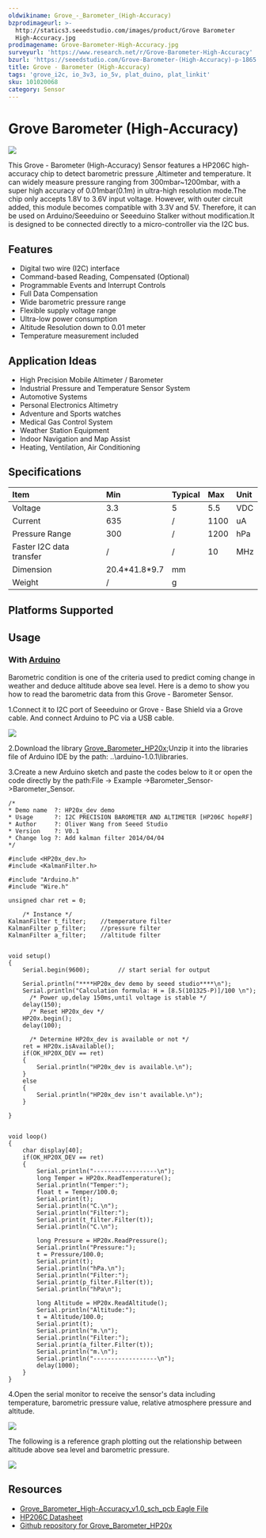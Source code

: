 ```yaml
---
oldwikiname: Grove_-_Barometer_(High-Accuracy)
bzprodimageurl: >-
  http://statics3.seeedstudio.com/images/product/Grove Barometer
  High-Accuracy.jpg
prodimagename: Grove-Barometer-High-Accuracy.jpg
surveyurl: 'https://www.research.net/r/Grove-Barometer-High-Accuracy'
bzurl: 'https://seeedstudio.com/Grove-Barometer-(High-Accuracy)-p-1865.html'
title: Grove - Barometer (High-Accuracy)
tags: 'grove_i2c, io_3v3, io_5v, plat_duino, plat_linkit'
sku: 101020068
category: Sensor
---
```


# Grove Barometer \(High-Accuracy\)

![](https://raw.githubusercontent.com/SeeedDocument/Grove-Barometer-High-Accuracy/master/img/Grove-Barometer-High-Accuracy.jpg)

This Grove - Barometer \(High-Accuracy\) Sensor features a HP206C high-accuracy chip to detect barometric pressure ,Altimeter and temperature. It can widely measure pressure ranging from 300mbar~1200mbar, with a super high accuracy of 0.01mbar\(0.1m\) in ultra-high resolution mode.The chip only accepts 1.8V to 3.6V input voltage. However, with outer circuit added, this module becomes compatible with 3.3V and 5V. Therefore, it can be used on Arduino/Seeeduino or Seeeduino Stalker without modification.It is designed to be connected directly to a micro-controller via the I2C bus.

## Features

* Digital two wire \(I2C\) interface
* Command-based Reading, Compensated \(Optional\)
* Programmable Events and Interrupt Controls
* Full Data Compensation
* Wide barometric pressure range
* Flexible supply voltage range
* Ultra-low power consumption
* Altitude Resolution down to 0.01 meter
* Temperature measurement included

## Application Ideas

* High Precision Mobile Altimeter / Barometer
* Industrial Pressure and Temperature Sensor System
* Automotive Systems
* Personal Electronics Altimetry
* Adventure and Sports watches
* Medical Gas Control System
* Weather Station Equipment
* Indoor Navigation and Map Assist
* Heating, Ventilation, Air Conditioning

## Specifications

|  Item |  Min |  Typical |  Max |  Unit |
| :--- | :--- | :--- | :--- | :--- |
|  Voltage |  3.3 |  5 |  5.5 |  VDC |
|  Current |  635 |  / |  1100 |  uA |
|  Pressure Range |  300 |  / |  1200 |  hPa |
|  Faster I2C data transfer |  / |  / |  10 |  MHz |
|  Dimension |  20.4\*41.8\*9.7 |  mm |  |  |
|  Weight |  / |  g |  |  |

## Platforms Supported

## Usage

### With [Arduino](/Arduino)

Barometric condition is one of the criteria used to predict coming change in weather and deduce altitude above sea level. Here is a demo to show you how to read the barometric data from this Grove - Barometer Sensor.

1.Connect it to I2C port of Seeeduino or Grove - Base Shield via a Grove cable. And connect Arduino to PC via a USB cable.

![](https://raw.githubusercontent.com/SeeedDocument/Grove-Barometer-High-Accuracy/master/img/Grove-Barometer_Sensor_hard.JPG)

2.Download the library [Grove\_Barometer\_HP20x](https://github.com/Seeed-Studio/Grove_Barometer_HP20x);Unzip it into the libraries file of Arduino IDE by the path: ..\arduino-1.0.1\libraries.

3.Create a new Arduino sketch and paste the codes below to it or open the code directly by the path:File -&gt; Example -&gt;Barometer\_Sensor-&gt;Barometer\_Sensor.

```text
/*
* Demo name  ?: HP20x_dev demo
* Usage      ?: I2C PRECISION BAROMETER AND ALTIMETER [HP206C hopeRF]
* Author     ?: Oliver Wang from Seeed Studio
* Version    ?: V0.1
* Change log ?: Add kalman filter 2014/04/04
*/

#include <HP20x_dev.h>
#include <KalmanFilter.h>

#include "Arduino.h"
#include "Wire.h"

unsigned char ret = 0;

    /* Instance */
KalmanFilter t_filter;    //temperature filter
KalmanFilter p_filter;    //pressure filter
KalmanFilter a_filter;    //altitude filter


void setup()
{
    Serial.begin(9600);        // start serial for output

    Serial.println("****HP20x_dev demo by seeed studio****\n");
    Serial.println("Calculation formula: H = [8.5(101325-P)]/100 \n");
      /* Power up,delay 150ms,until voltage is stable */
    delay(150);
      /* Reset HP20x_dev */
    HP20x.begin();
    delay(100);

      /* Determine HP20x_dev is available or not */
    ret = HP20x.isAvailable();
    if(OK_HP20X_DEV == ret)
    {
        Serial.println("HP20x_dev is available.\n");
    }
    else
    {
        Serial.println("HP20x_dev isn't available.\n");
    }

}


void loop()
{
    char display[40];
    if(OK_HP20X_DEV == ret)
    {
        Serial.println("------------------\n");
        long Temper = HP20x.ReadTemperature();
        Serial.println("Temper:");
        float t = Temper/100.0;
        Serial.print(t);
        Serial.println("C.\n");
        Serial.println("Filter:");
        Serial.print(t_filter.Filter(t));
        Serial.println("C.\n");

        long Pressure = HP20x.ReadPressure();
        Serial.println("Pressure:");
        t = Pressure/100.0;
        Serial.print(t);
        Serial.println("hPa.\n");
        Serial.println("Filter:");
        Serial.print(p_filter.Filter(t));
        Serial.println("hPa\n");

        long Altitude = HP20x.ReadAltitude();
        Serial.println("Altitude:");
        t = Altitude/100.0;
        Serial.print(t);
        Serial.println("m.\n");
        Serial.println("Filter:");
        Serial.print(a_filter.Filter(t));
        Serial.println("m.\n");
        Serial.println("------------------\n");
        delay(1000);
    }
}
```

4.Open the serial monitor to receive the sensor's data including temperature, barometric pressure value, relative atmosphere pressure and altitude.

![](https://raw.githubusercontent.com/SeeedDocument/Grove-Barometer-High-Accuracy/master/img/Barometer_Sensor.jpg)

The following is a reference graph plotting out the relationship between altitude above sea level and barometric pressure.

![](https://raw.githubusercontent.com/SeeedDocument/Grove-Barometer-High-Accuracy/master/img/Pressure_and_Altitude.jpg)

## Resources

* [Grove\_Barometer\_High-Accuracy\_v1.0\_sch\_pcb Eagle File](https://raw.githubusercontent.com/SeeedDocument/Grove-Barometer-High-Accuracy/master/res/Grove_Barometer_High-Accuracy_v1.0_sch_pcb.zip)
* [HP206C Datasheet](https://raw.githubusercontent.com/SeeedDocument/Grove-Barometer-High-Accuracy/master/res/HP206C_Datasheet.pdf)
* [Github repository for Grove\_Barometer\_HP20x](https://github.com/Seeed-Studio/Grove_Barometer_HP20x)


